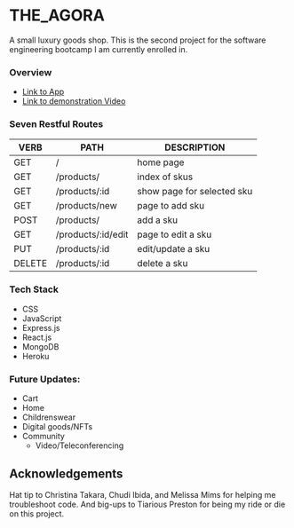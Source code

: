 # THE_AGORA
A small luxury goods shop. 
This is the second project for the software engineering bootcamp I am currently enrolled in.

### Overview
- [Link to App](https://alexs-shop.herokuapp.com/)
- [Link to demonstration Video](https://www.youtube.com/watch?v=F4hr4Ew_iPc)

### Seven Restful Routes

   VERB 		 | 		  PATH 		 |  	 DESCRIPTION
------------ | ------------- | -------------------
GET | / | home page |
GET | /products/ | index of skus |
GET | /products/:id | show page for selected sku |
GET | /products/new | page to add sku |
POST | /products/ | add a sku |
GET | /products/:id/edit | page to edit a sku |
PUT | /products/:id | edit/update a sku |
DELETE | /products/:id | delete a sku |

### Tech Stack

- CSS
- JavaScript
- Express.js
- React.js
- MongoDB
- Heroku

### Future Updates:
- Cart
- Home 
- Childrenswear
- Digital goods/NFTs
- Community
    - Video/Teleconferencing

## Acknowledgements

Hat tip to Christina Takara, Chudi Ibida, and Melissa Mims for helping me troubleshoot code. 
And big-ups to Tiarious Preston for being my ride or die on this project.

